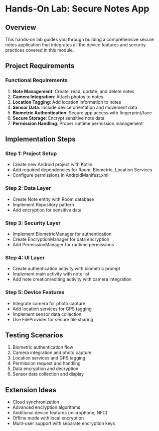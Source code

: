 # Hands-On Lab: Secure Notes App

## Overview
This hands-on lab guides you through building a comprehensive secure notes application that integrates all the device features and security practices covered in this module.

## Project Requirements

### Functional Requirements
1. **Note Management**: Create, read, update, and delete notes
2. **Camera Integration**: Attach photos to notes
3. **Location Tagging**: Add location information to notes
4. **Sensor Data**: Include device orientation and movement data
5. **Biometric Authentication**: Secure app access with fingerprint/face
6. **Secure Storage**: Encrypt sensitive note data
7. **Permission Handling**: Proper runtime permission management

## Implementation Steps

### Step 1: Project Setup
- Create new Android project with Kotlin
- Add required dependencies for Room, Biometric, Location Services
- Configure permissions in AndroidManifest.xml

### Step 2: Data Layer
- Create Note entity with Room database
- Implement Repository pattern
- Add encryption for sensitive data

### Step 3: Security Layer
- Implement BiometricManager for authentication
- Create EncryptionManager for data encryption
- Add PermissionManager for runtime permissions

### Step 4: UI Layer
- Create authentication activity with biometric prompt
- Implement main activity with note list
- Add note creation/editing activity with camera integration

### Step 5: Device Features
- Integrate camera for photo capture
- Add location services for GPS tagging
- Implement sensor data collection
- Use FileProvider for secure file sharing

## Testing Scenarios
1. Biometric authentication flow
2. Camera integration and photo capture
3. Location services and GPS tagging
4. Permission request and handling
5. Data encryption and decryption
6. Sensor data collection and display

## Extension Ideas
- Cloud synchronization
- Advanced encryption algorithms
- Additional device features (microphone, NFC)
- Offline mode with local encryption
- Multi-user support with separate encryption keys
